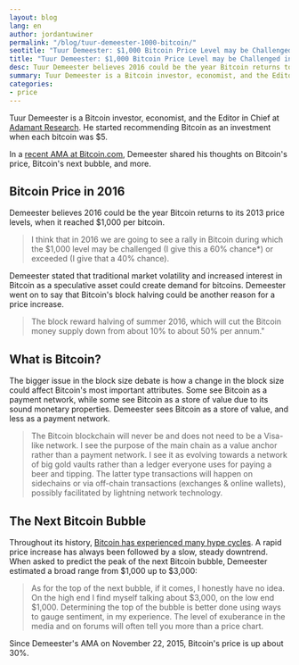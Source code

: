```yaml
---
layout: blog
lang: en
author: jordantuwiner
permalink: "/blog/tuur-demeester-1000-bitcoin/"
seotitle: "Tuur Demeester: $1,000 Bitcoin Price Level may be Challenged in 2016"
title: "Tuur Demeester: $1,000 Bitcoin Price Level may be Challenged in 2016"
desc: Tuur Demeester believes 2016 could be the year Bitcoin returns to its 2013 price levels, when it reached $1,000 per bitcoin.
summary: Tuur Demeester is a Bitcoin investor, economist, and the Editor in Chief at Adamant Research. In a recent AMA at Bitcoin.com, Demeester shared his thoughts on Bitcoin’s price, Bitcoin’s next bubble, and more.   
categories: 
- price
---
```

Tuur Demeester is a Bitcoin investor, economist, and the Editor in Chief at [Adamant Research](http://adamantresearch.com). He started recommending Bitcoin as an investment when each bitcoin was $5. 

In a [recent AMA at Bitcoin.com](https://forum.bitcoin.com/ama-ask-me-anything/i-m-tuur-demeester-bitcoin-investor-economist-and-founder-of-adamant-research-ask-me-anything-t2911.html), Demeester shared his thoughts on Bitcoin's price, Bitcoin's next bubble, and more. 

## Bitcoin Price in 2016

Demeester believes 2016 could be the year Bitcoin returns to its 2013 price levels, when it reached $1,000 per bitcoin. 

> I think that in 2016 we are going to see a rally in Bitcoin during which the $1,000 level may be challenged (I give this a 60% chance*) or exceeded (I give that a 40% chance).

Demeester stated that traditional market volatility and increased interest in Bitcoin as a speculative asset could create demand for bitcoins. Demeester went on to say that Bitcoin's block halving could be another reason for a price increase.  

> The block reward halving of summer 2016, which will cut the Bitcoin money supply down from about 10% to about 50% per annum."

## What is Bitcoin? 

The bigger issue in the block size debate is how a change in the block size could affect Bitcoin's most important attributes. Some see Bitcoin as a payment network, while some see Bitcoin as a store of value due to its sound monetary properties. Demeester sees Bitcoin as a store of value, and less as a payment network.

> The Bitcoin blockchain will never be and does not need to be a Visa-like network. I see the purpose of the main chain as a value anchor rather than a payment network. I see it as evolving towards a network of big gold vaults rather than a ledger everyone uses for paying a beer and tipping. The latter type transactions will happen on sidechains or via off-chain transactions (exchanges & online wallets), possibly facilitated by lightning network technology. 

## The Next Bitcoin Bubble

Throughout its history, [Bitcoin has experienced many hype cycles](/kb/what-determines-bitcoins-price/). A rapid price increase has always been followed by a slow, steady downtrend. When asked to predict the peak of the next Bitcoin bubble, Demeester estimated a broad range from $1,000 up to $3,000:

> As for the top of the next bubble, if it comes, I honestly have no idea. On the high end I find myself talking about $3,000, on the low end $1,000. Determining the top of the bubble is better done using ways to gauge sentiment, in my experience. The level of exuberance in the media and on forums will often tell you more than a price chart.

Since Demeester's AMA on November 22, 2015, Bitcoin's price is up about 30%.